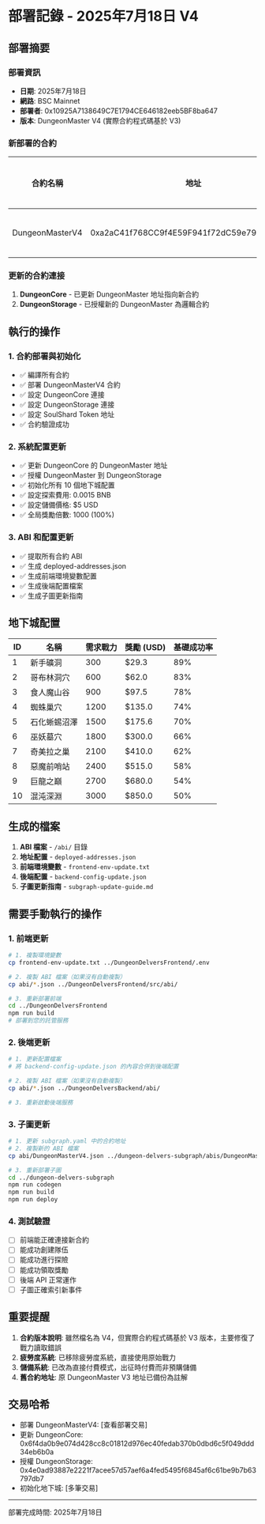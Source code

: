 # 部署記錄 - 2025年7月18日 V4

## 部署摘要

### 部署資訊
- **日期**: 2025年7月18日
- **網路**: BSC Mainnet
- **部署者**: 0x10925A7138649C7E1794CE646182eeb5BF8ba647
- **版本**: DungeonMaster V4 (實際合約程式碼基於 V3)

### 新部署的合約
| 合約名稱 | 地址 | 驗證狀態 |
|---------|------|---------|
| DungeonMasterV4 | 0xa2aC41f768CC9f4E59F941f72dC59e79665889de | ✅ [已驗證](https://bscscan.com/address/0xa2aC41f768CC9f4E59F941f72dC59e79665889de#code) |

### 更新的合約連接
1. **DungeonCore** - 已更新 DungeonMaster 地址指向新合約
2. **DungeonStorage** - 已授權新的 DungeonMaster 為邏輯合約

## 執行的操作

### 1. 合約部署與初始化
- ✅ 編譯所有合約
- ✅ 部署 DungeonMasterV4 合約
- ✅ 設定 DungeonCore 連接
- ✅ 設定 DungeonStorage 連接
- ✅ 設定 SoulShard Token 地址
- ✅ 合約驗證成功

### 2. 系統配置更新
- ✅ 更新 DungeonCore 的 DungeonMaster 地址
- ✅ 授權 DungeonMaster 到 DungeonStorage
- ✅ 初始化所有 10 個地下城配置
- ✅ 設定探索費用: 0.0015 BNB
- ✅ 設定儲備價格: $5 USD
- ✅ 全局獎勵倍數: 1000 (100%)

### 3. ABI 和配置更新
- ✅ 提取所有合約 ABI
- ✅ 生成 deployed-addresses.json
- ✅ 生成前端環境變數配置
- ✅ 生成後端配置檔案
- ✅ 生成子圖更新指南

## 地下城配置

| ID | 名稱 | 需求戰力 | 獎勵 (USD) | 基礎成功率 |
|----|------|---------|------------|-----------|
| 1 | 新手礦洞 | 300 | $29.3 | 89% |
| 2 | 哥布林洞穴 | 600 | $62.0 | 83% |
| 3 | 食人魔山谷 | 900 | $97.5 | 78% |
| 4 | 蜘蛛巢穴 | 1200 | $135.0 | 74% |
| 5 | 石化蜥蜴沼澤 | 1500 | $175.6 | 70% |
| 6 | 巫妖墓穴 | 1800 | $300.0 | 66% |
| 7 | 奇美拉之巢 | 2100 | $410.0 | 62% |
| 8 | 惡魔前哨站 | 2400 | $515.0 | 58% |
| 9 | 巨龍之巔 | 2700 | $680.0 | 54% |
| 10 | 混沌深淵 | 3000 | $850.0 | 50% |

## 生成的檔案

1. **ABI 檔案** - `/abi/` 目錄
2. **地址配置** - `deployed-addresses.json`
3. **前端環境變數** - `frontend-env-update.txt`
4. **後端配置** - `backend-config-update.json`
5. **子圖更新指南** - `subgraph-update-guide.md`

## 需要手動執行的操作

### 1. 前端更新
```bash
# 1. 複製環境變數
cp frontend-env-update.txt ../DungeonDelversFrontend/.env

# 2. 複製 ABI 檔案（如果沒有自動複製）
cp abi/*.json ../DungeonDelversFrontend/src/abi/

# 3. 重新部署前端
cd ../DungeonDelversFrontend
npm run build
# 部署到您的託管服務
```

### 2. 後端更新
```bash
# 1. 更新配置檔案
# 將 backend-config-update.json 的內容合併到後端配置

# 2. 複製 ABI 檔案（如果沒有自動複製）
cp abi/*.json ../DungeonDelversBackend/abi/

# 3. 重新啟動後端服務
```

### 3. 子圖更新
```bash
# 1. 更新 subgraph.yaml 中的合約地址
# 2. 複製新的 ABI 檔案
cp abi/DungeonMasterV4.json ../dungeon-delvers-subgraph/abis/DungeonMaster.json

# 3. 重新部署子圖
cd ../dungeon-delvers-subgraph
npm run codegen
npm run build
npm run deploy
```

### 4. 測試驗證
- [ ] 前端能正確連接新合約
- [ ] 能成功創建隊伍
- [ ] 能成功進行探險
- [ ] 能成功領取獎勵
- [ ] 後端 API 正常運作
- [ ] 子圖正確索引新事件

## 重要提醒

1. **合約版本說明**: 雖然檔名為 V4，但實際合約程式碼基於 V3 版本，主要修復了戰力讀取錯誤
2. **疲勞度系統**: 已移除疲勞度系統，直接使用原始戰力
3. **儲備系統**: 已改為直接付費模式，出征時付費而非預購儲備
4. **舊合約地址**: 原 DungeonMaster V3 地址已備份為註解

## 交易哈希

- 部署 DungeonMasterV4: [查看部署交易]
- 更新 DungeonCore: 0x6f4da0b9e074d428cc8c01812d976ec40fedab370b0dbd6c5f049ddd34eb6b0a
- 授權 DungeonStorage: 0x4e0ad93887e2221f7acee57d57aef6a4fed5495f6845af6c61be9b7b63797db7
- 初始化地下城: [多筆交易]

---

部署完成時間: 2025年7月18日